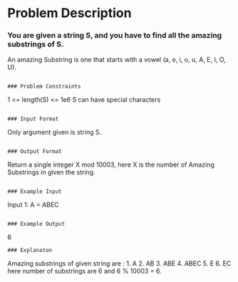 # Problem Description

### You are given a string S, and you have to find all the amazing substrings of S.

An amazing Substring is one that starts with a vowel (a, e, i, o, u, A, E, I, O, U).

```

### Problem Constraints

```

1 <= length(S) <= 1e6
S can have special characters

```

### Input Format

```

Only argument given is string S.

```

### Output Format

```

Return a single integer X mod 10003, here X is the number of Amazing Substrings in given the string.

```

### Example Input

```

Input 1:
A = ABEC

```

### Example Output

```

6

```
### Explanaton

```

Amazing substrings of given string are : 1. A 2. AB 3. ABE 4. ABEC 5. E 6. EC
here number of substrings are 6 and 6 % 10003 = 6.

```

```
